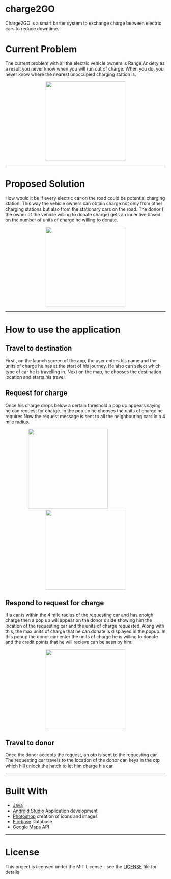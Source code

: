# charge2GO

Charge2GO is a smart barter system to exchange charge between electric cars to reduce downtime.

# Current Problem

The current problem with all the electric vehicle owners is Range Anxiety as a result you never know when you will run out of charge. When you do, you never know where the nearest unoccupied charging station is.

<p align="center">
  <img src="https://github.com/hashbangers/charge2GO/blob/master/screenshots/problem_map.png" width="250">
</p>

---

# Proposed Solution

How would it be if every electric car on the road could be potential charging station. This way the vehicle owners can obtain charge not only from other charging stations but also from the stationary cars on the road. The donor ( the owner of the vehicle willing to donate charge) gets an incentive based on the number of units of charge he willing  to donate.

<p align="center">
  <img src="https://github.com/hashbangers/charge2GO/blob/master/screenshots/solution_map.png" width="250">
</p>

---

# How to use the application

## Travel to destination

First , on the launch screen of the app, the user enters his name and the units of charge he has at the start of his journey. He also can select which type of car he is travelling in. Next on the map, he chooses the destination location and starts his travel.


## Request for charge

Once his charge drops below a certain threshold a pop up appears saying he can request for charge. In the pop up he chooses the units of charge he requires.Now the request message is sent to all the neighbouring cars in a 4 mile radius.
  
<p align="center">
  <img src="https://github.com/hashbangers/charge2GO/blob/master/screenshots/request_Interface.jpeg" width="250">
 &nbsp;&nbsp;&nbsp;&nbsp;&nbsp;&nbsp;&nbsp;&nbsp;&nbsp;&nbsp;&nbsp;&nbsp;&nbsp;&nbsp;&nbsp;&nbsp;&nbsp;&nbsp;&nbsp;&nbsp;&nbsp;&nbsp;&nbsp;&nbsp;&nbsp;&nbsp;&nbsp;
  <img src="https://github.com/hashbangers/charge2GO/blob/master/screenshots/requesting_state.jpeg" width="250">
</p>

## Respond to request for charge

If a car is within the 4 mile radius of the requesting car and has enoigh charge then a pop up will appear on the donor s side showing him the location of the requesting car and the units of charge requested. Along with this,  the max units of charge that he can donate is displayed in the popup. In this popup the donor can enter the units of charge he is willing to donate and the credit points that he will recieve can be seen by him.
  
<p align="center">
  <img src="https://github.com/hashbangers/charge2GO/blob/master/screenshots/response_Interface.jpeg" width="250">
</p>

## Travel to donor

Once the donor accepts the request, an otp is sent to the requesting car. The requesting car travels to the location of the donor car, keys in the otp which hill unlock the hatch to let him charge his car

---

# Built With

* [Java](https://java.com/en/) 
* [Android Studio](https://developer.android.com/index.html) Application development
* [Photoshop](www.adobe.com/Photoshop) creation of icons and images
* [Firebase](https://firebase.google.com) Database 
* [Google Maps API](https://developers.google.com/maps) 

---

# License

This project is licensed under the MIT License - see the [LICENSE](LICENSE) file for details




